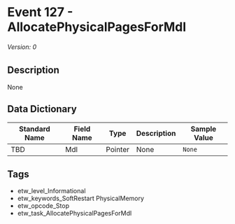 # Event 127 - AllocatePhysicalPagesForMdl
###### Version: 0

## Description
None

## Data Dictionary
|Standard Name|Field Name|Type|Description|Sample Value|
|---|---|---|---|---|
|TBD|Mdl|Pointer|None|`None`|

## Tags
* etw_level_Informational
* etw_keywords_SoftRestart PhysicalMemory
* etw_opcode_Stop
* etw_task_AllocatePhysicalPagesForMdl